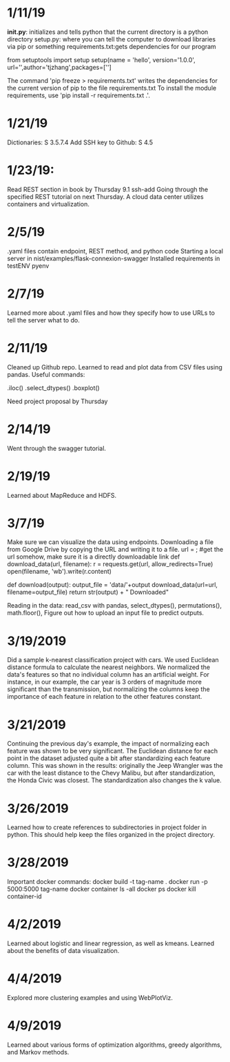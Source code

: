 
# 1/11/19
__init.py__: initializes and tells python that the current directory
is a python directory setup.py: where you can tell the computer to
download libraries via pip or something requirements.txt:gets
dependencies for our program

from setuptools import setup
setup(name = 'hello', version='1.0.0', url='',author='tjzhang',packages=['']

The command 'pip freeze > requirements.txt' writes the dependencies
for the current version of pip to the file requirements.txt To install
the module requirements, use 'pip install -r requirements.txt .'.

# 1/21/19
Dictionaries: S 3.5.7.4
Add SSH key to Github: S 4.5

# 1/23/19:
Read REST section in book by Thursday 9.1 ssh-add
Going through the specified REST tutorial on next Thursday.
A cloud data center utilizes containers and virtualization.

# 2/5/19
.yaml files contain endpoint, REST method, and python code
Starting a local server in nist/examples/flask-connexion-swagger
Installed requirements in testENV pyenv

# 2/7/19
Learned more about .yaml files and how they specify how to use
URLs to tell the server what to do.

# 2/11/19
Cleaned up Github repo.
Learned to read and plot data from CSV files using pandas.
Useful commands:

.iloc()
.select_dtypes()
.boxplot()

Need project proposal by Thursday

# 2/14/19
Went through the swagger tutorial.

# 2/19/19
Learned about MapReduce and HDFS.

# 3/7/19
Make sure we can visualize the data using endpoints.
Downloading a file from Google Drive by copying the URL and writing it to a file.
url = ; #get the url somehow, make sure it is a directly downloadable link
def download_data(url, filename):
    r = requests.get(url, allow_redirects=True)
    open(filename, 'wb').write(r.content)

def download(output):
    output_file = 'data/'+output
    download_data(url=url, filename=output_file)
    return str(output) + " Downloaded"

Reading in the data:
read_csv with pandas, select_dtypes(), permutations(), math.floor(),
Figure out how to upload an input file to predict outputs.

# 3/19/2019
Did a sample k-nearest classification project with cars. We used Euclidean
distance formula to calculate the nearest neighbors. We normalized the data's
features so that no individual column has an artificial weight. For instance,
in our example, the car year is 3 orders of magnitude more significant than the
transmission, but normalizing the columns keep the importance of each feature
in relation to the other features constant.

# 3/21/2019
Continuing the previous day's example, the impact of normalizing each feature
was shown to be very significant. The Euclidean distance for each point in the
dataset adjusted quite a bit after standardizing each feature column. This was
shown in the results: originally the Jeep Wrangler was the car with the least
distance to the Chevy Malibu, but after standardization, the Honda Civic was
closest. The standardization also changes the k value.

# 3/26/2019
Learned how to create references to subdirectories in project folder in python.
This should help keep the files organized in the project directory.

# 3/28/2019
Important docker commands:
	docker build -t tag-name .
	docker run -p 5000:5000 tag-name
	docker container ls -all
	docker ps
	docker kill container-id

# 4/2/2019
Learned about logistic and linear regression, as well as kmeans. Learned about
the benefits of data visualization.

# 4/4/2019
Explored more clustering examples and using WebPlotViz.

# 4/9/2019
Learned about various forms of optimization algorithms, greedy algorithms, and
Markov methods.
